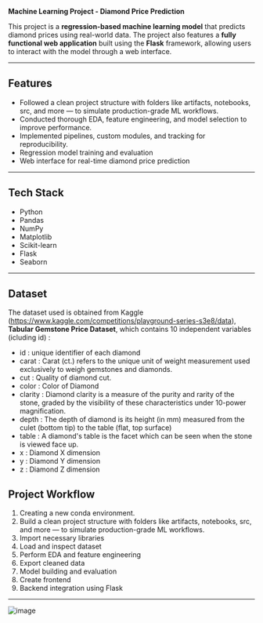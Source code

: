 **Machine Learning Project - Diamond Price Prediction**

This project is a **regression-based machine learning model** that predicts diamond prices using real-world data. The project also features a **fully functional web application** built using the **Flask** framework, allowing users to interact with the model through a web interface.

---

## Features

- Followed a clean project structure with folders like artifacts, notebooks, src, and more — to simulate production-grade ML workflows.
- Conducted thorough EDA, feature engineering, and model selection to improve performance.
- Implemented pipelines, custom modules, and tracking for reproducibility.
- Regression model training and evaluation
- Web interface for real-time diamond price prediction

---

## Tech Stack

- Python
- Pandas
- NumPy
- Matplotlib
- Scikit-learn
- Flask
- Seaborn

---

## Dataset

The dataset used is obtained from Kaggle (https://www.kaggle.com/competitions/playground-series-s3e8/data), **Tabular Gemstone Price Dataset**, which contains 10 independent variables (icluding id) :

- id : unique identifier of each diamond
- carat : Carat (ct.) refers to the unique unit of weight measurement used exclusively to weigh gemstones and diamonds.
- cut : Quality of diamond cut.
- color : Color of Diamond
- clarity : Diamond clarity is a measure of the purity and rarity of the stone, graded by the visibility of these characteristics under 10-power magnification.
- depth : The depth of diamond is its height (in mm) measured from the culet (bottom tip) to the table (flat, top surface)
- table : A diamond's table is the facet which can be seen when the stone is viewed face up.
- x : Diamond X dimension
- y : Diamond Y dimension
- z : Diamond Z dimension

## Project Workflow

1. Creating a new conda environment.
2. Build a clean project structure with folders like artifacts, notebooks, src, and more — to simulate production-grade ML workflows.
3. Import necessary libraries
4. Load and inspect dataset
5. Perform EDA and feature engineering  
6. Export cleaned data
7. Model building and evaluation
8. Create frontend
9. Backend integration using Flask 
---
![image](https://github.com/user-attachments/assets/711cd887-04c0-4859-92ed-789c18ff8d77)


